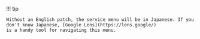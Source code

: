 !!! tip

    Without an English patch, the service menu will be in Japanese. If you don't know Japanese, [Google Lens](https://lens.google/)
    is a handy tool for navigating this menu.